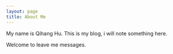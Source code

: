 ```yaml
---
layout: page
title: About Me
---
```


My name is Qihang Hu. This is my blog, i will note something here.

Welcome to leave me messages.